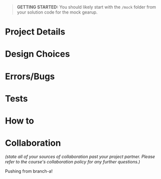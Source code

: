 > **GETTING STARTED:** You should likely start with the `/mock` folder from your solution code for the mock gearup.

# Project Details

# Design Choices

# Errors/Bugs

# Tests

# How to

# Collaboration

_(state all of your sources of collaboration past your project partner. Please refer to the course's collaboration policy for any further questions.)_

Pushing from branch-a!
